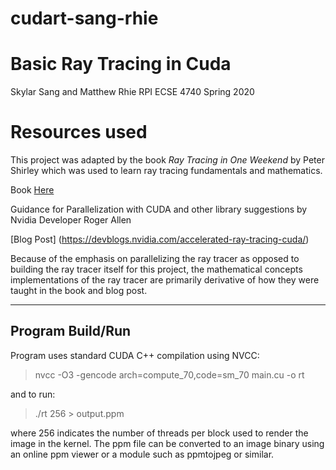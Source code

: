 # cudart-sang-rhie
# Basic Ray Tracing in Cuda
Skylar Sang and Matthew Rhie
RPI ECSE 4740 Spring 2020

# Resources used
This project was adapted by the book  *Ray Tracing in One Weekend* by Peter Shirley which was used to learn ray tracing fundamentals and mathematics.

Book [Here](https://raytracing.github.io/books/RayTracingInOneWeekend.html)

Guidance for Parallelization with CUDA and other library suggestions by Nvidia Developer Roger Allen

[Blog Post]
(https://devblogs.nvidia.com/accelerated-ray-tracing-cuda/)

Because of the emphasis on parallelizing the ray tracer as opposed to building the ray tracer itself for this project, the mathematical concepts implementations of the ray tracer are primarily derivative of how they were taught in the book and blog post. 

----
## Program Build/Run

Program uses standard CUDA C++ compilation using NVCC:

>nvcc -O3 -gencode arch=compute\_70,code=sm\_70 main.cu -o
rt

and to run:
> ./rt 256 > output.ppm

where 256 indicates the number of threads per block used to render the image in the kernel. The ppm file can be converted to an image binary using an online ppm viewer or a module such as ppmtojpeg or similar.

